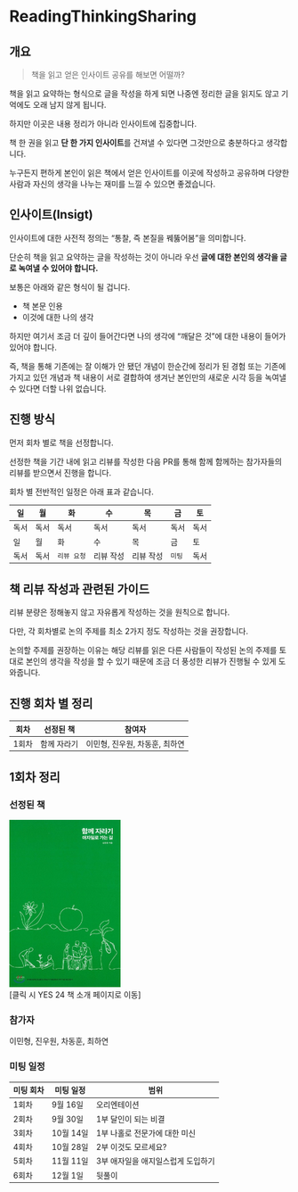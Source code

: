 # ReadingThinkingSharing

## 개요

> 책을 읽고 얻은 인사이트 공유를 해보면 어떨까?

책을 읽고 요약하는 형식으로 글을 작성을 하게 되면 나중엔 정리한 글을 읽지도 않고 기억에도 오래 남지 않게 됩니다. 

하지만 이곳은 내용 정리가 아니라 인사이트에 집중합니다. 

책 한 권을 읽고 **단 한 가지 인사이트**를 건져낼 수 있다면 그것만으로 충분하다고 생각합니다. 

누구든지 편하게 본인이 읽은 책에서 얻은 인사이트를 이곳에 작성하고 공유하며 다양한 사람과 자신의 생각을 나누는 재미를 느낄 수 있으면 좋겠습니다.

## 인사이트(Insigt)

인사이트에 대한 사전적 정의는 “통찰, 즉 본질을 꿰뚫어봄”을 의미합니다.

단순히 책을 읽고 요약하는 글을 작성하는 것이 아니라 우선 **글에 대한 본인의 생각을 글로 녹여낼 수 있어야 합니다.**

보통은 아래와 같은 형식이 될 겁니다.

- 책 본문 인용
- 이것에 대한 나의 생각

하지만 여기서 조금 더 깊이 들어간다면 나의 생각에 “깨달은 것”에 대한 내용이 들어가 있어야 합니다. 

즉, 책을 통해 기존에는 잘 이해가 안 됐던 개념이 한순간에 정리가 된 경험 또는 기존에 가지고 있던 개념과 책 내용이 서로 결합하여 생겨난 본인만의 새로운 시각 등을 녹여낼 수 있다면 더할 나위 없습니다.

## 진행 방식

먼저 회차 별로 책을 선정합니다.

선정한 책을 기간 내에 읽고 리뷰를 작성한 다음 PR를 통해 함께 함께하는 참가자들의 리뷰를 받으면서 진행을 합니다.

회차 별 전반적인 일정은 아래 표과 같습니다.

| 일 | 월 | 화 | 수 | 목 | 금 | 토 |
| --- | --- | --- | --- | --- | --- | --- |
| 독서  | 독서 | 독서  | 독서  | 독서 | 독서 | 독서 | 
| 일 | 월 | 화 | 수 | 목 | 금 | 토 |
| 독서  | 독서  |  `리뷰 요청` | 리뷰 작성  | 리뷰 작성 | `미팅` | 독서 | 

## 책 리뷰 작성과 관련된 가이드

리뷰 분량은 정해놓지 않고 자유롭게 작성하는 것을 원칙으로 합니다.

다만, 각 회차별로 논의 주제를 최소 2가지 정도 작성하는 것을 권장합니다.

논의할 주제를 권장하는 이유는 해당 리뷰를 읽은 다른 사람들이 작성된 논의 주제를 토대로 본인의 생각을 작성을 할 수 있기 때문에 조금 더 풍성한 리뷰가 진행될 수 있게 도와줍니다.

## 진행 회차 별 정리
| 회차 | 선정된 책 | 참여자 |
| --- | ------- | --- |
| 1회차 | 함께 자라기 | 이민형, 진우원, 차동훈, 최하연 | 

## 1회차 정리
### 선정된 책
<a href="http://www.yes24.com/Product/Goods/67350256" rel="함께 자라기"><img src="resources/Growing_Up_Together.jpeg" width="200" height="300"></a>\
[클릭 시 YES 24 책 소개 페이지로 이동]

### 참가자
이민형, 진우원, 차동훈, 최하연

### 미팅 일정

| 미팅 회차 | 미팅 일정 | 범위 |
| ------- | ------- | --- |
| 1회차 | 9월 16일 | 오리엔테이션 |
| 2회차 | 9월 30일 | 1부 달인이 되는 비결  |
| 3회차 | 10월 14일 | 1부 나홀로 전문가에 대한 미신 |
| 4회차 | 10월 28일 | 2부 이것도 모르세요? |
| 5회차 | 11월 11일 | 3부 애자일을 애지일스럽게 도입하기 |
| 6회차 | 12월 1일 | 뒷풀이 |
